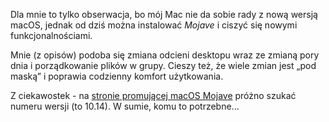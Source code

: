 Dla mnie to tylko obserwacja, bo mój Mac nie da sobie rady z nową wersją macOS, jednak od dziś można instalować *Mojave* i ciszyć się nowymi funkcjonalnościami.

Mnie (z opisów) podoba się zmiana odcieni desktopu wraz ze zmianą pory dnia i porządkowanie plików w grupy. Cieszy też, że wiele zmian jest „pod maską” i poprawia codzienny komfort użytkowania.

Z ciekawostek - na [stronie promującej macOS Mojave][1] próżno szukać numeru wersji (to 10.14). W sumie, komu to potrzebne...

[1]:	https://www.apple.com/macos/mojave/